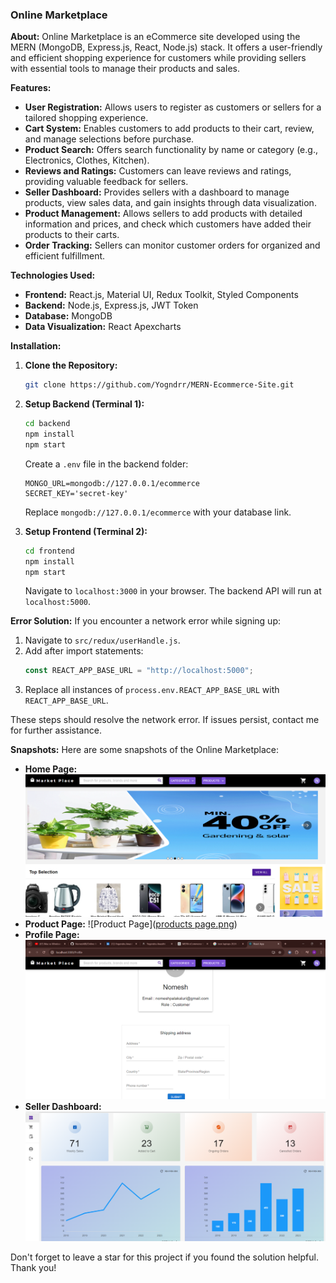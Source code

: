 ### Online Marketplace

**About:**
Online Marketplace is an eCommerce site developed using the MERN (MongoDB, Express.js, React, Node.js) stack. It offers a user-friendly and efficient shopping experience for customers while providing sellers with essential tools to manage their products and sales.

**Features:**
- **User Registration:** Allows users to register as customers or sellers for a tailored shopping experience.
- **Cart System:** Enables customers to add products to their cart, review, and manage selections before purchase.
- **Product Search:** Offers search functionality by name or category (e.g., Electronics, Clothes, Kitchen).
- **Reviews and Ratings:** Customers can leave reviews and ratings, providing valuable feedback for sellers.
- **Seller Dashboard:** Provides sellers with a dashboard to manage products, view sales data, and gain insights through data visualization.
- **Product Management:** Allows sellers to add products with detailed information and prices, and check which customers have added their products to their carts.
- **Order Tracking:** Sellers can monitor customer orders for organized and efficient fulfillment.

**Technologies Used:**
- **Frontend:** React.js, Material UI, Redux Toolkit, Styled Components
- **Backend:** Node.js, Express.js, JWT Token
- **Database:** MongoDB
- **Data Visualization:** React Apexcharts

**Installation:**

1. **Clone the Repository:**
   ```bash
   git clone https://github.com/Yogndrr/MERN-Ecommerce-Site.git
   ```
2. **Setup Backend (Terminal 1):**
   ```bash
   cd backend
   npm install
   npm start
   ```
   Create a `.env` file in the backend folder:
   ```env
   MONGO_URL=mongodb://127.0.0.1/ecommerce
   SECRET_KEY='secret-key'
   ```
   Replace `mongodb://127.0.0.1/ecommerce` with your database link.

3. **Setup Frontend (Terminal 2):**
   ```bash
   cd frontend
   npm install
   npm start
   ```
   Navigate to `localhost:3000` in your browser. The backend API will run at `localhost:5000`.

**Error Solution:**
If you encounter a network error while signing up:
1. Navigate to `src/redux/userHandle.js`.
2. Add after import statements:
   ```js
   const REACT_APP_BASE_URL = "http://localhost:5000";
   ```
3. Replace all instances of `process.env.REACT_APP_BASE_URL` with `REACT_APP_BASE_URL`.

These steps should resolve the network error. If issues persist, contact me for further assistance.

**Snapshots:**
Here are some snapshots of the Online Marketplace:
- **Home Page:** ![Home Page](homepage.png)
- **Product Page:** ![Product Page]([products page.png](https://github.com/Nomesh88/Online-MarketPlace/blob/main/products%20page.png))
- **Profile Page:** ![Profile Page](profilepage.png)
- **Seller Dashboard:** ![Seller Dashboard](sellerdashboard.png)

Don't forget to leave a star for this project if you found the solution helpful. Thank you!
